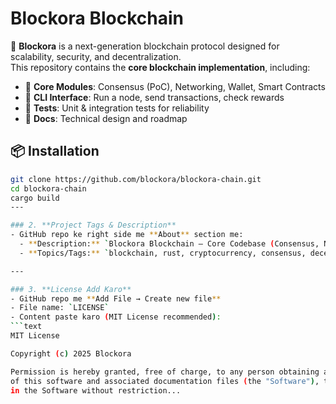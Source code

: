 # Blockora Blockchain

🚀 **Blockora** is a next-generation blockchain protocol designed for scalability, security, and decentralization.  
This repository contains the **core blockchain implementation**, including:

- 🧱 **Core Modules**: Consensus (PoC), Networking, Wallet, Smart Contracts
- 🔗 **CLI Interface**: Run a node, send transactions, check rewards
- 🧪 **Tests**: Unit & integration tests for reliability
- 📄 **Docs**: Technical design and roadmap

## 📦 Installation
```bash
git clone https://github.com/blockora/blockora-chain.git
cd blockora-chain
cargo build
---

### 2. **Project Tags & Description**
- GitHub repo ke right side me **About** section me:
  - **Description:** `Blockora Blockchain – Core Codebase (Consensus, Networking, Wallet, PoC)`
  - **Topics/Tags:** `blockchain, rust, cryptocurrency, consensus, decentralized, web3`

---

### 3. **License Add Karo**
- GitHub repo me **Add File → Create new file**
- File name: `LICENSE`
- Content paste karo (MIT License recommended):
```text
MIT License

Copyright (c) 2025 Blockora

Permission is hereby granted, free of charge, to any person obtaining a copy
of this software and associated documentation files (the "Software"), to deal
in the Software without restriction...
